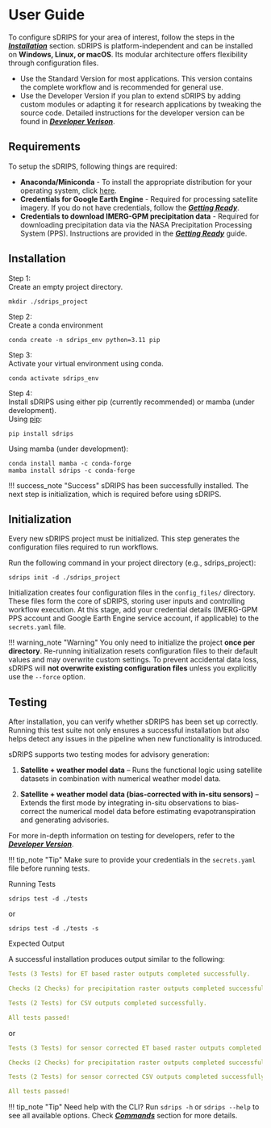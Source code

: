 # User Guide
To configure sDRIPS for your area of interest, follow the steps in the [***Installation***](#installation) section. sDRIPS is platform-independent and can be installed on **Windows, Linux, or macOS**. Its modular architecture offers flexibility through configuration files.

- Use the Standard Version for most applications. This version contains the complete workflow and is recommended for general use.  
- Use the Developer Version if you plan to extend sDRIPS by adding custom modules or adapting it for research applications by tweaking the source code. Detailed instructions for the developer version can be found in [***Developer Verison***](/en/latest/Developer_Version/Developer_Version).  

## Requirements
To setup the sDRIPS, following things are required:  

- **Anaconda/Miniconda** - To install the appropriate distribution for your operating system, click [here](https://www.anaconda.com/download/success).  
- **Credentials for Google Earth Engine** - Required for processing satellite imagery. If you do not have credentials, follow the [***Getting Ready***](/en/latest/Quick_Start/Getting_ready/#setup-gee).  
- **Credentials to download IMERG-GPM precipitation data** - Required for downloading precipitation data via the NASA Precipitation Processing System (PPS). Instructions are provided in the [***Getting Ready***](/en/latest/Quick_Start/Getting_ready/#pps-registration) guide.  

## Installation
<span class="preparation_step">Step 1:</span> <br>
Create an empty project directory.
```
mkdir ./sdrips_project
```
    
<span class="preparation_step">Step 2:</span> <br>
Create a conda environment
```
conda create -n sdrips_env python=3.11 pip
```
  
<span class="preparation_step">Step 3:</span> <br>
Activate your virtual environment using conda.
```
conda activate sdrips_env
```

<span class="preparation_step">Step 4:</span> <br>
Install sDRIPS using either pip (currently recommended) or mamba (under development).  
Using [pip](https://test.pypi.org/project/sdrips/):
```
pip install sdrips
```
Using mamba (under development):
```
conda install mamba -c conda-forge
mamba install sdrips -c conda-forge
```
!!! success_note "Success"
    sDRIPS has been successfully installed. The next step is initialization, which is required before using sDRIPS. 

## Initialization
Every new sDRIPS project must be initialized. This step generates the configuration files required to run workflows.

Run the following command in your project directory (e.g., sdrips_project):
```
sdrips init -d ./sdrips_project
```
Initialization creates four configuration files in the `config_files/` directory. These files form the core of sDRIPS, storing user inputs and controlling workflow execution. At this stage, add your credential details (IMERG-GPM PPS account and Google Earth Engine service account, if applicable) to the `secrets.yaml` file.

!!! warning_note "Warning"
    You only need to initialize the project **once per directory**. Re-running initialization resets configuration files to their default values and may overwrite custom settings. To prevent accidental data loss, sDRIPS will **not overwrite existing configuration files** unless you explicitly use the `--force` option.


## Testing
After installation, you can verify whether sDRIPS has been set up correctly. Running this test suite not only ensures a successful installation but also helps detect any issues in the pipeline when new functionality is introduced.

sDRIPS supports two testing modes for advisory generation:

1. **Satellite + weather model data** – Runs the functional logic using satellite datasets in combination with numerical weather model data.

2. **Satellite + weather model data (bias-corrected with in-situ sensors)** – Extends the first mode by integrating in-situ observations to bias-correct the numerical model data before estimating evapotranspiration and generating advisories.

For more in-depth information on testing for developers, refer to the [***Developer Version***](/en/latest/Development/Developer_Version/#testing).  

!!! tip_note "Tip"
    Make sure to provide your credentials in the `secrets.yaml` file before running tests.

Running Tests
```
sdrips test -d ./tests
```
or 
```
sdrips test -d ./tests -s
```

Expected Output  

A successful installation produces output similar to the following:
```yaml
Tests (3 Tests) for ET based raster outputs completed successfully.

Checks (2 Checks) for precipitation raster outputs completed successfully.

Tests (2 Tests) for CSV outputs completed successfully.

All tests passed!
```

or

```yaml
Tests (3 Tests) for sensor corrected ET based raster outputs completed successfully.

Checks (2 Checks) for precipitation raster outputs completed successfully.

Tests (2 Tests) for sensor corrected CSV outputs completed successfully.

All tests passed!
```

!!! tip_note "Tip"
    Need help with the CLI? Run `sdrips -h` or `sdrips --help` to see all available options. Check [***Commands***](/en/latest/Commands/cli/) section for more details.
